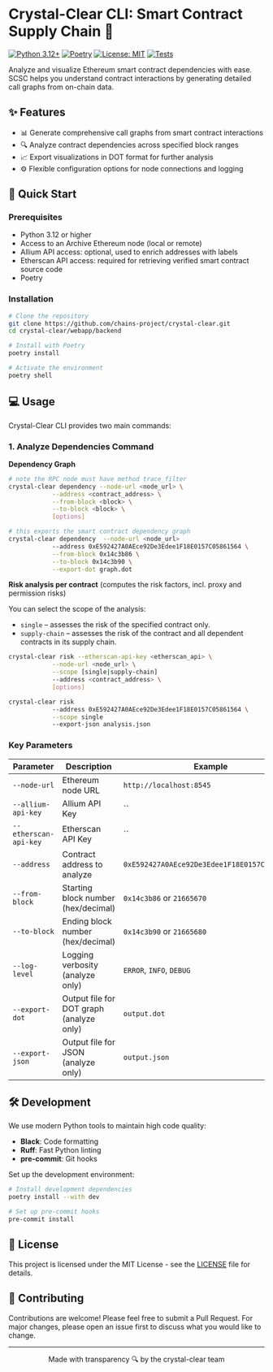 # Crystal-Clear CLI: Smart Contract Supply Chain 🔗

[![Python 3.12+](https://img.shields.io/badge/python-3.12+-blue.svg)](https://www.python.org/downloads/)
[![Poetry](https://img.shields.io/badge/poetry-dependency%20manager-blue)](https://python-poetry.org/)
[![License: MIT](https://img.shields.io/badge/License-MIT-yellow.svg)](https://opensource.org/licenses/MIT)
[![Tests](https://img.shields.io/badge/Tests-passing-brightgreen.svg)](https://github.com/chains-project/crystal-clear/actions)

Analyze and visualize Ethereum smart contract dependencies with ease.
SCSC helps you understand contract interactions by generating detailed call graphs from on-chain data.

## ✨ Features

- 📊 Generate comprehensive call graphs from smart contract interactions
- 🔍 Analyze contract dependencies across specified block ranges
- 📈 Export visualizations in DOT format for further analysis
- ⚙️ Flexible configuration options for node connections and logging

## 🚀 Quick Start

### Prerequisites

- Python 3.12 or higher
- Access to an Archive Ethereum node (local or remote)
- Allium API access: optional, used to enrich addresses with labels
- Etherscan API access: required for retrieving verified smart contract source code
- Poetry

### Installation

```bash
# Clone the repository
git clone https://github.com/chains-project/crystal-clear.git
cd crystal-clear/webapp/backend 

# Install with Poetry
poetry install

# Activate the environment
poetry shell
```

## 💻 Usage

Crystal-Clear CLI provides two main commands:

### 1. Analyze Dependencies Command

**Dependency Graph**
```bash
# note the RPC node must have method trace_filter 
crystal-clear dependency --node-url <node_url> \
            --address <contract_address> \
            --from-block <block> \
            --to-block <block> \
            [options]

# this exports the smart contract dependency graph
crystal-clear dependency  --node-url <node_url>
            --address 0xE592427A0AEce92De3Edee1F18E0157C05861564 \
            --from-block 0x14c3b86 \
            --to-block 0x14c3b90 \
            --export-dot graph.dot
```

**Risk analysis per contract** (computes the risk factors, incl. proxy and permission risks)

You can select the scope of the analysis:
- `single` – assesses the risk of the specified contract only.
- `supply-chain` – assesses the risk of the contract and all dependent contracts in its supply chain.
```bash
crystal-clear risk --etherscan-api-key <etherscan_api> \
            --node-url <node_url> \
            --scope [single|supply-chain]
            --address <contract_address> \
            [options]

crystal-clear risk
            --address 0xE592427A0AEce92De3Edee1F18E0157C05861564 \
            --scope single
            --export-json analysis.json
```


### Key Parameters

| Parameter | Description | Example |
|-----------|-------------|---------|
| `--node-url` | Ethereum node URL | `http://localhost:8545` |
| `--allium-api-key` | Allium API Key| `` | 
| `--etherscan-api-key` | Etherscan API Key | `` |
| `--address` | Contract address to analyze | `0xE592427A0AEce92De3Edee1F18E0157C05861564` |
| `--from-block` | Starting block number (hex/decimal) | `0x14c3b86` or `21665670` |
| `--to-block` | Ending block number (hex/decimal) | `0x14c3b90` or `21665680` |
| `--log-level` | Logging verbosity (analyze only) | `ERROR`, `INFO`, `DEBUG` |
| `--export-dot` | Output file for DOT graph (analyze only) | `output.dot` |
| `--export-json` | Output file for JSON (analyze only) | `output.json` |


## 🛠️ Development

We use modern Python tools to maintain high code quality:

- **Black**: Code formatting
- **Ruff**: Fast Python linting
- **pre-commit**: Git hooks

Set up the development environment:

```bash
# Install development dependencies
poetry install --with dev

# Set up pre-commit hooks
pre-commit install
```

## 📄 License

This project is licensed under the MIT License - see the [LICENSE](LICENSE) file for details.

## 🤝 Contributing

Contributions are welcome! Please feel free to submit a Pull Request. For major changes, please open an issue first to discuss what you would like to change.

---

<div align="center">
Made with transparency 🔍 by the crystal-clear team
</div>
